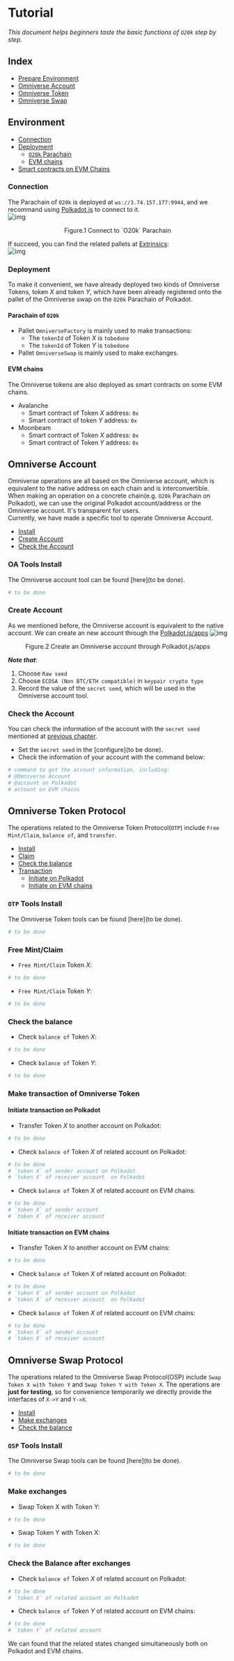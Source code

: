 # Tutorial
*This document helps beginners taste the basic functions of `O20k` step by step.*  

## Index
* [Prepare Environment](#environment)
* [Omniverse Account](#omniverse-account)
* [Omniverse Token](#omniverse-token-protocol)
* [Omniverse Swap](#omniverse-swap-protocol)  

## Environment
* [Connection](#connection)
* [Deployment](#deployment)
    * [`O20k` Parachain](#parachain-of-o20k)
    * [EVM chains](#evm-chains)
* [Smart contracts on EVM Chains](#evm-chains)

### Connection
The Parachain of `O20k` is deployed at `ws://3.74.157.177:9944`, and we recommand using [Polkadot.js](https://polkadot.js.org/apps/#/explorer) to connect to it.  
![img](./assets/connection.png)
<p align='center'>Figure.1 Connect to `O20k` Parachain</p>  

If succeed, you can find the related pallets at [Extrinsics](https://polkadot.js.org/apps/#/extrinsics):  
![img](./assets/connection%20succeed.png)  

### Deployment
To make it convenient, we have already deployed two kinds of Omniverse Tokens, token $X$ and token $Y$, which have been already registered onto the pallet of the Omniverse swap on the `O20k` Parachain of Polkadot.  
#### Parachain of `O20k`
* Pallet `OmniverseFactory` is mainly used to make transactions:  
    * The `tokenId` of Token $X$ is `tobedone`
    * The `tokenId` of Token $Y$ is `tobedone`
* Pallet `OmniverseSwap` is mainly used to make exchanges.  

#### EVM chains
The Omniverse tokens are also deployed as smart contracts on some EVM chains.  
* Avalanche
    * Smart contract of Token $X$ address: `0x`
    * Smart contract of token $Y$ address: `0x`
* Moonbeam
    * Smart contract of Token $X$ address: `0x`
    * Smart contract of Token $Y$ address: `0x`

## Omniverse Account
Omniverse operations are all based on the Omniverse account, which is equivalent to the native address on each chain and is interconvertible. When making an operation on a concrete chain(e.g. `O20k` Parachain on Polkadot), we can use the original Polkadot account/address or the Omniverse account. It's transparent for users.  
Currently, we have made a specific tool to operate Omniverse Account.  
* [Install](#oa-tools-install)
* [Create Account](#create-account)
* [Check the Account](#check-the-account)

### OA Tools Install
The Omniverse account tool can be found [here](to be done).  
```sh
# to be done
```

### Create Account
As we mentioned before, the Omniverse account is equivalent to the native account. We can create an new account through the [Polkadot.js/apps](https://polkadot.js.org/apps/#/accounts)
![img](./assets/create%20account.png)  
<p align='center'>Figure.2 Create an Omniverse account through Polkadot.js/apps</p>  

***Note that***:  
1. Choose `Raw seed`
2. Choose `ECDSA (Non BTC/ETH compatible)` in `keypair crypto type`
3. Record the value of the `secret seed`, which will be used in the Omniverse account tool.

### Check the Account
You can check the information of the account with the `secret seed` mentioned at [previous chapter](#create-account).  
* Set the `secret seed` in the [configure](to be done).  
* Check the information of your account with the command below:  
```sh
# command to get the account information, including:
# @Omniverse Account
# @account on Polkadot
# account on EVM chains
```

## Omniverse Token Protocol
The operations related to the Omniverse Token Protocol(`OTP`) include `Free Mint/Claim`, `balance of`, and `transfer`.  
* [Install](#otp-tools-install)
* [Claim](#free-mintclaim)
* [Check the balance](#check-the-balance)
* [Transaction](#make-transaction-of-omniverse-token)
    * [Initiate on Polkadot](#initiate-transaction-on-polkadot)
    * [Initiate on EVM chains](#initiate-transaction-on-evm-chains)

### `OTP` Tools Install
The Omniverse Token tools can be found [here](to be done).  
```sh
# to be done
```

### Free Mint/Claim
* `Free Mint/Claim` Token $X$:  
```sh
# to be done
```
* `Free Mint/Claim` Token $Y$:
```sh
# to be done
```

### Check the balance
* Check `balance of` Token $X$:  
```sh
# to be done
```
* Check `balance of` Token $Y$:  
```sh
# to be done
```

### Make transaction of Omniverse Token
#### Initiate transaction on Polkadot
* Transfer Token $X$ to another account on Polkadot:
```sh
# to be done
```
* Check `balance of` Token $X$ of related account on Polkadot:  
```sh
# to be done
# `token X` of sender account on Polkadot
# `token X` of receiver account  on Polkadot
```
* Check `balance of` Token $X$ of related account on EVM chains:  
```sh
# to be done
# `token X` of sender account
# `token X` of receiver account
```

#### Initiate transaction on EVM chains
* Transfer Token $X$ to another account on EVM chains:
```sh
# to be done
```
* Check `balance of` Token $X$ of related account on Polkadot:  
```sh
# to be done
# `token X` of sender account on Polkadot
# `token X` of receiver account  on Polkadot
```
* Check `balance of` Token $X$ of related account on EVM chains:  
```sh
# to be done
# `token X` of sender account
# `token X` of receiver account
```

## Omniverse Swap Protocol
The operations related to the Omniverse Swap Protocol(OSP) include `Swap Token X with Token Y` and `Swap Token Y with Token X`. The operations are **just for testing**, so for convenience temporarily we directly provide the interfaces of `X->Y` and `Y->X`.
* [Install](#osp-tools-install)
* [Make exchanges](#make-exchanges)
* [Check the balance](#check-the-balance-after-exchanges)

### `OSP` Tools Install
The Omniverse Swap tools can be found [here](to be done).  
```sh
# to be done
```

### Make exchanges
* Swap Token X with Token Y:  
```sh
# to be done
```
* Swap Token Y with Token X:  
```sh
# to be done
```
### Check the Balance after exchanges
* Check `balance of` Token $X$ of related account on Polkadot:  
```sh
# to be done
# `token X` of related account on Polkadot
```
* Check `balance of` Token $Y$ of related account on EVM chains:  
```sh
# to be done
# `token Y` of related account
```

We can found that the related states changed simultaneously both on Polkadot and EVM chains.  
 